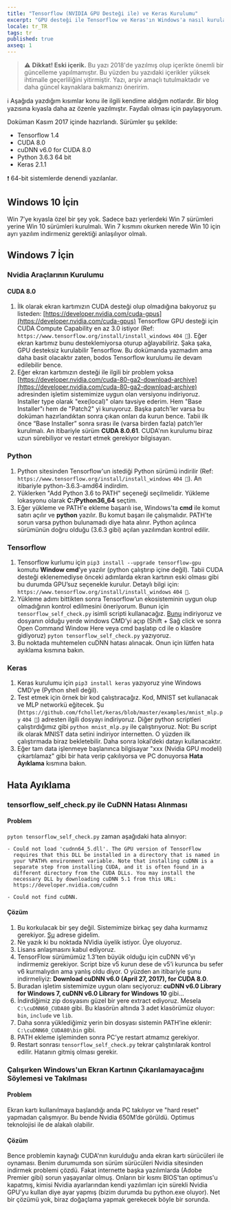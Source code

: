 ```yaml
---
title: "Tensorflow (NVIDIA GPU Desteği ile) ve Keras Kurulumu"
excerpt: "GPU desteği ile Tensorflow ve Keras'ın Windows'a nasıl kurulabileceğini ve olası problem ve çözümleri anlatıyorum."
locale: tr_TR
tags: tr
published: true
axseq: 1
---
```


> ⚠️ **Dikkat! Eski içerik.** Bu yazı 2018'de yazılmış olup içerikte önemli bir
> güncelleme yapılmamıştır. Bu yüzden bu yazıdaki içerikler yüksek ihtimalle
> geçerliliğini yitirmiştir. Yazı, arşiv amaçlı tutulmaktadır ve daha güncel
> kaynaklara bakmanızı öneririm.

ℹ️ Aşağıda yazdığım kısımlar konu ile ilgili kendime aldığım notlardır. Bir blog
yazısına kıyasla daha az özenle yazılmıştır. Faydalı olması için paylaşıyorum.

Doküman Kasım 2017 içinde hazırlandı. Sürümler şu şekilde:

- Tensorflow 1.4
- CUDA 8.0
- cuDNN v6.0 for CUDA 8.0
- Python 3.6.3 64 bit
- Keras 2.1.1

❗ 64-bit sistemlerde denendi yazılanlar.

## Windows 10 İçin

Win 7’ye kıyasla özel bir şey yok. Sadece bazı yerlerdeki Win 7 sürümleri yerine
Win 10 sürümleri kurulmalı. Win 7 kısmını okurken nerede Win 10 için ayrı
yazılım indirmeniz gerektiği anlaşılıyor olmalı.

## Windows 7 İçin

### Nvidia Araçlarının Kurulumu

#### CUDA 8.0

1. İlk olarak ekran kartımızın CUDA desteği olup olmadığına bakıyoruz şu
   listeden:
   [https://developer.nvidia.com/cuda-gpus](https://developer.nvidia.com/cuda-gpus)
   Tensorflow GPU desteği için CUDA Compute Capability en az 3.0 istiyor (Ref:
   `https://www.tensorflow.org/install/install_windows` `404 🔗`).
   Eğer ekran kartımız bunu desteklemiyorsa oturup ağlayabiliriz. Şaka şaka, GPU
   desteksiz kurulabilir Tensorflow. Bu dokümanda yazmadım ama daha basit
   olacaktır zaten, bodos Tensorflow kurulumu ile devam edilebilir bence.
2. Eğer ekran kartımızın desteği ile ilgili bir problem yoksa
   [https://developer.nvidia.com/cuda-80-ga2-download-archive](https://developer.nvidia.com/cuda-80-ga2-download-archive)
   adresinden işletim sistemimize uygun olan versiyonu indiriyoruz. Installer
   type olarak "exe(local)" olanı tavsiye ederim. Hem "Base Installer"ı hem de
   "Patch2" yi kuruyoruz. Başka patch'ler varsa bu doküman hazırlandıktan sonra
   çıkan onları da kurun bence. Tabii ilk önce “Base Installer” sonra sırası ile
   (varsa birden fazla) patch'ler kurulmalı. An itibariyle sürüm **CUDA
   8.0.61**. CUDA'nın kurulumu biraz uzun sürebiliyor ve restart etmek gerekiyor
   bilgisayarı.

### Python

1. Python sitesinden Tensorflow'un istediği Python sürümü indirilir (Ref:
   `https://www.tensorflow.org/install/install_windows` `404 🔗`). An itibariyle
   python-3.6.3-amd64 indirdim.
2. Yüklerken "Add Python 3.6 to PATH" seçeneği seçilmelidir. Yükleme lokasyonu
   olarak **C:/Python36_64** seçtim.
3. Eğer yükleme ve PATH'e ekleme başarılı ise, Windows'ta **cmd** ile komut
   satırı açılır ve **python** yazılır. Bu komut başarı ile çalışmalıdır.
   PATH'te sorun varsa python bulunamadı diye hata alınır. Python açılınca
   sürümünün doğru olduğu (3.6.3 gibi) açılan yazılımdan kontrol edilir.

### Tensorflow

1. Tensorflow kurlumu için `pip3 install --upgrade tensorflow-gpu` komutu
   **Window cmd**’ye yazılır (python çalıştırıp içine değil). Tabii CUDA desteği
   eklenemediyse önceki adımlarda ekran kartının eski olması gibi bu durumda
   GPU’suz seçenekle kurulur. Detaylı bilgi için:
   `https://www.tensorflow.org/install/install_windows` `404 🔗`.
2. Yükleme adımı bittikten sonra Tensorflow’un ekosisteminin uygun olup
   olmadığının kontrol edilmesini öneriyorum. Bunun için
   `tensorflow_self_check.py` isimli scripti kullanacağız.
   [Bunu](https://gist.github.com/mrry/ee5dbcfdd045fa48a27d56664411d41c )
   indiriyoruz ve dosyanın olduğu yerde windows CMD’yi açıp (Shift + Sağ click
   ve sonra Open Command Window Here veya cmd başlatıp cd ile o klasöre
   gidiyoruz) `pyton tensorflow_self_check.py` yazıyoruz.
3. Bu noktada muhtemelen cuDNN hatası alınacak. Onun için lütfen hata ayıklama
   kısmına bakın.

### Keras

1. Keras kurulumu için `pip3 install keras` yazıyoruz yine Windows CMD’ye
   (Python shell değil).
2. Test etmek için örnek bir kod çalıştıracağız. Kod, MNIST set kullanacak ve
   MLP networkü eğitecek. Şu
   (`https://github.com/fchollet/keras/blob/master/examples/mnist_mlp.py` `404
   🔗`) adresten ilgili dosyayı indiriyoruz. Diğer python scriptleri
   çalıştırdığımız gibi `python mnist_mlp.py` ile çalıştırıyoruz. Not: Bu script
   ilk olarak MNIST data setini indiriyor internetten. O yüzden ilk çalıştırmada
   biraz bekletebilir. Daha sonra lokal’deki datayı kullanacaktır.
3. Eğer tam data işlenmeye başlanınca bilgisayar "xxx (Nvidia GPU modeli)
   çıkartılamaz" gibi bir hata verip çakılıyorsa ve PC donuyorsa **Hata
   Ayıklama** kısmına bakın.

## Hata Ayıklama

### tensorflow_self_check.py ile CuDNN Hatası Alınması

#### Problem

`pyton tensorflow_self_check.py` zaman aşağıdaki hata alınıyor:

```text
- Could not load 'cudnn64_5.dll'. The GPU version of TensorFlow
  requires that this DLL be installed in a directory that is named in
  your %PATH% environment variable. Note that installing cuDNN is a
  separate step from installing CUDA, and it is often found in a
  different directory from the CUDA DLLs. You may install the
  necessary DLL by downloading cuDNN 5.1 from this URL:
  https://developer.nvidia.com/cudnn

- Could not find cuDNN.
```

#### Çözüm

1. Bu korkulacak bir şey değil. Sistemimize birkaç şey daha kurmamız gerekiyor.
   [Şu](https://developer.nvidia.com/cudnn) adrese gidelim.
2. Ne yazık ki bu noktada NVidia üyelik istiyor. Üye oluyoruz.
3. Lisans anlaşmasını kabul ediyoruz.
4. TensorFlow sürümümüz 1.3’ten büyük olduğu için cuDNN v6’yı indirmemiz
   gerekiyor. Script bize v5 kurun dese de v5’i kurunca bu sefer v6 kurmalıydın
   ama yanlış oldu diyor. O yüzden an itibariyle şunu indirmeliyiz: **Download
   cuDNN v6.0 (April 27, 2017), for CUDA 8.0**.
5. Buradan işletim sistemimize uygun olanı seçiyoruz: **cuDNN v6.0 Library for
   Windows 7, cuDNN v6.0 Library for Windows 10** gibi…
6. İndirdiğimiz zip dosyasını güzel bir yere extract ediyoruz. Mesela
   `C:\cuDNN60_CUDA80` gibi. Bu klasörün altında 3 adet klasörümüz oluyor:
   `bin`, `include` ve `lib`.
7. Daha sonra yüklediğimiz yerin bin dosyası sistemin PATH’ine eklenir:
   `C:\cuDNN60_CUDA80\bin` gibi.
8. PATH ekleme işleminden sonra PC’ye restart atmamız gerekiyor.
9. Restart sonrası `tensorflow_self_check.py` tekrar çalıştırılarak kontrol
   edilir. Hatanın gitmiş olması gerekir.

### Çalışırken Windows'un Ekran Kartının Çıkarılamayacağını Söylemesi ve Takılması

#### Problem

Ekran kartı kullanılmaya başlandığı anda PC takılıyor ve "hard reset" yapmadan
çalışmıyor. Bu bende Nvidia 650M’de görüldü. Optimus teknolojisi ile de alakalı
olabilir.

#### Çözüm

Bence problemin kaynağı CUDA'nın kurulduğu anda ekran kartı sürücüleri ile
oynaması. Benim durumumda son sürüm sürücüleri Nvidia sitesinden indirmek
problemi çözdü. Fakat internette başka yazılımlarda (Adobe Premier gibi) sorun
yaşayanlar olmuş. Onların bir kısmı BIOS'tan optimus'u kapatmış, kimisi Nvidia
ayarlarından kendi yazılımları için sürekli Nvidia GPU’yu kullan diye ayar
yapmış (bizim durumda bu python.exe oluyor). Net bir çözümü yok, biraz doğaçlama
yapmak gerekecek böyle bir sorunda.
